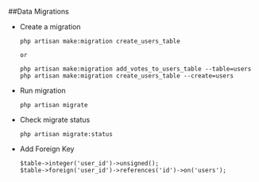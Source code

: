 ##Data Migrations
* Create a migration

	```
	php artisan make:migration create_users_table
	
	or
	
	php artisan make:migration add_votes_to_users_table --table=users
	php artisan make:migration create_users_table --create=users
	```
* Run migration

	```
	php artisan migrate
	```
* Check migrate status

	```
	php artisan migrate:status
	```
* Add Foreign Key

	```
	$table->integer('user_id')->unsigned();
   $table->foreign('user_id')->references('id')->on('users');
	```